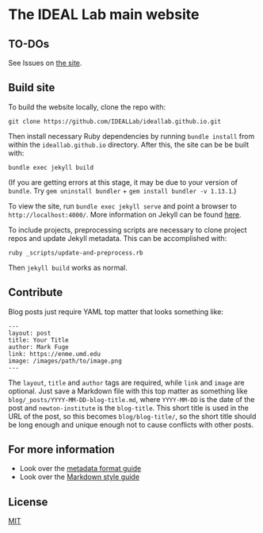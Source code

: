 # The IDEAL Lab main website

## TO-DOs

See Issues on [the site](https://github.com/IDEALLab/ideallab.github.io).

## Build site

To build the website locally, clone the repo with:

```
git clone https://github.com/IDEALLab/ideallab.github.io.git
```

Then install necessary Ruby dependencies by running `bundle install` from within the `ideallab.github.io` directory.  After this, the site can be be built with:

```
bundle exec jekyll build
```

(If you are getting errors at this stage, it may be due to your version of `bundle`. Try `gem uninstall bundler` + `gem install bundler -v 1.13.1`.)

To view the site, run `bundle exec jekyll serve` and point a browser to `http://localhost:4000/`.  More information on Jekyll can be found [here](http://jekyllrb.com/).

To include projects, preprocessing scripts are necessary to clone project repos and update Jekyll metadata. This can be accomplished with:

```
ruby _scripts/update-and-preprocess.rb
```

Then `jekyll build` works as normal.

## Contribute

Blog posts just require YAML top matter that looks something like:

```
---
layout: post
title: Your Title
author: Mark Fuge
link: https://enme.umd.edu
image: /images/path/to/image.png
---
```

The `layout`, `title` and `author` tags are required, while `link` and `image` are optional.  Just save a Markdown file with this top matter as something like `blog/_posts/YYYY-MM-DD-blog-title.md`, where `YYYY-MM-DD` is the date of the post and `newton-institute` is the `blog-title`.  This short title is used in the URL of the post, so this becomes `blog/blog-title/`, so the short title should be long enough and unique enough not to cause conflicts with other posts.

## For more information

* Look over the [metadata format guide](http://bedford.io/guide/format/)
* Look over the [Markdown style guide](http://bedford.io/guide/style/)

## License

[MIT](http://opensource.org/licenses/MIT)

